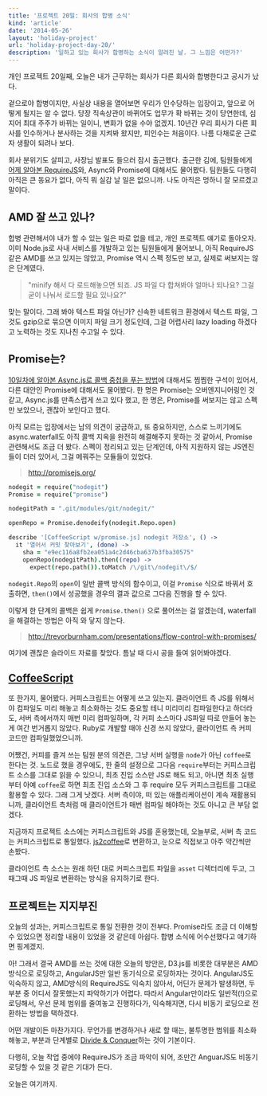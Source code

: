 ```yaml
---
title: '프로젝트 20일: 회사의 합병 소식'
kind: 'article'
date: '2014-05-26'
layout: 'holiday-project'
url: 'holiday-project-day-20/'
description: '일하고 있는 회사가 합병하는 소식이 알려진 날. 그 느낌은 어떤가?'
---
```


개인 프로젝트 20일째, 오늘은 내가 근무하는 회사가 다른 회사와 합병한다고 공시가 났다.

겉으로야 합병이지만, 사실상 내용을 열어보면 우리가 인수당하는 입장이고, 앞으로 어떻게 될지는 알 수 없다. 당장 직속상관이 바뀌어도 업무가 확 바뀌는 것이 당연한데, 심지어 최대 주주가 바뀌는 일이니, 변화가 없을 수야 없겠지. 10년간 우리 회사가 다른 회사를 인수하거나 분사하는 것을 지켜봐 왔지만, 피인수는 처음이다. 나름 다채로운 근로자 생활이 되려나 보다.

회사 분위기도 살피고, 사장님 발표도 들으러 잠시 출근했다. 출근한 김에, 팀원들에게 [어제 알아본 RequireJS](/holiday-project-day-19/)와, Async와 Promise에 대해서도 물어봤다. 팀원들도 다행히 아직은 큰 동요가 없다, 아직 뭐 실감 날 일은 없으니까. 나도 아직은 멍하니 잘 모르겠고 말이다.

AMD 잘 쓰고 있나?
-----------------

합병 관련해서야 내가 할 수 있는 일은 따로 없을 테고, 개인 프로젝트 얘기로 돌아오자.  이미 Node.js로 사내 서비스를 개발하고 있는 팀원들에게 물어보니, 아직 RequireJS같은 AMD를 쓰고 있지는 않았고, Promise 역시 스펙 정도만 보고, 실제로 써보지는 않은 단계였다.

> "minify 해서 다 로드해놓으면 되죠. JS 파일 다 합쳐봐야 얼마나 되나요? 그걸 굳이 나눠서 로드할 필요 있나요?"

맞는 말이다. 그래 봐야 텍스트 파일 아닌가? 신속한 네트워크 환경에서 텍스트 파일, 그것도 gzip으로 묶으면 이미지 파일 크기 정도인데, 그걸 어렵사리 lazy loading 하겠다고 노력하는 것도 지나친 수고일 수 있다.

Promise는?
------------

[10일차에 알아본 Async.js로 콜백 중첩을 푸는 방법](/holiday-project-day-10/)에 대해서도 찜찜한 구석이 있어서, 다른 대안인 Promise에 대해서도 물어봤다. 한 명은 Promise는 오버엔지니어링인 것 같고, Async.js를 만족스럽게 쓰고 있다 했고, 한 명은, Promise를 써보지는 않고 스펙만 보았으나, 괜찮아 보인다고 했다.

아직 모르는 입장에서는 남의 의견이 궁금하고, 또 중요하지만, 스스로 느끼기에도 async.waterfall도 아직 콜백 지옥을 완전히 해결해주지 못하는 것 같아서, Promise 관련해서도 조금 더 봤다. 스펙이 정리되고 있는 단계인데, 아직 지원하지 않는 JS엔진들이 더러 있어서, 그걸 메꿔주는 모듈들이 있었다.

> <http://promisejs.org/>


```coffee
nodegit = require("nodegit")
Promise = require("promise")

nodegitPath = ".git/modules/git/nodegit/"

openRepo = Promise.denodeify(nodegit.Repo.open)

describe '[CoffeeScript w/promise.js] nodegit 저장소', () ->
  it '열어서 커밋 찾아보기', (done) ->
    sha = "e9ec116a8fb2ea051a4c2d46cba637b3fba30575"
    openRepo(nodegitPath).then((repo) ->
      expect(repo.path()).toMatch /\/git\/nodegit\/$/
```

```nodegit.Repo```의 ```open```이  일반 콜백 방식의 함수이고, 이걸 ```Promise``` 식으로 바꿔서 호출하면, ```then()```에서 성공했을 경우의 결과 값으로 그다음 진행을 할 수 있다.

이렇게 한 단계의 콜백은 쉽게 ```Promise.then()``` 으로 풀어쓰는 걸 알겠는데, waterfall을 해결하는 방법은 아직 와 닿지 않는다.

> <http://trevorburnham.com/presentations/flow-control-with-promises/>

여기에 괜찮은 슬라이드 자료를 찾았다. 틈날 때 다시 공을 들여 읽어봐야겠다.

[CoffeeScript]
-------------

또 한가지, 물어봤다. 커피스크립트는 어떻게 쓰고 있는지. 클라이언트 측 JS를 위해서야 컴파일도 미리 해놓고 최소화하는 것도 중요할 테니 미리미리 컴파일한다고 하더라도, 서버 측에서까지 매번 미리 컴파일하며, 각 커피 소스마다 JS파일 따로 만들어 놓는 게 여간 번거롭지 않았다. Ruby로 개발할 때야 신경 쓰지 않았다, 클라이언트 측 커피 코드만 컴파일했었으니까.

어쨌건, 커피를 즐겨 쓰는 팀원 분의 의견은, 그냥 서버 실행을 ```node```가 아닌 ```coffee```로 한다는 것. 노드로 했을 경우에도, 한 줄의 설정으로 그다음 ```require```부터는 커피스크립트 소스를 그대로 읽을 수 있으니, 최초 진입 소스만 JS로 해도 되고, 아니면 최초 실행부터 아예 ```coffee```로 하면 최초 진입 소스와 그 후 require 모두 커피스크립트를 그대로 활용할 수 있다. 그래 그게 낫겠다. 서버 측이야, 떠 있는 애플리케이션이 계속 재활용되니까, 클라이언트 측처럼 매 클라이언트가 매번 컴파일 해야하는 것도 아니고 큰 부담 없겠다.

지금까지 프로젝트 소스에는 커피스크립트와 JS를 혼용했는데, 오늘부로, 서버 측 코드는 커피스크립트로 통일했다. [js2coffee](http://js2coffee.org/)로 변환하고, 눈으로 직접보고 아주 약간씩만 손봤다.

클라이언트 측 소스는 원래 하던 대로 커피스크립트 파일을 ```asset``` 디렉터리에 두고, 그때그때 JS 파일로 변환하는 방식을 유지하기로 한다.

프로젝트는 지지부진
------------------

오늘의 성과는, 커피스크립트로 통일 전환한 것이 전부다. Promise라도 조금 더 이해할 수 있었으면 정리할 내용이 있었을 것 같은데 아쉽다. 합병 소식에 어수선했다고 얘기하면 핑계겠지.

아! 그래서 결국 AMD를 쓰는 것에 대한 오늘의 방안은, D3.js를 비롯한 대부분은 AMD 방식으로 로딩하고, AngularJS만 일반 동기식으로 로딩하자는 것이다. AngularJS도 익숙하지 않고, AMD방식의 RequireJS도 익숙치 않아서, 어딘가 문제가 발생하면, 두 부분 중 어디서 잘못했는지 파악하기가 어렵다. 따라서 Angular만이라도 일반적(!)으로 로딩해서, 우선 문제 범위를 줄여놓고 진행하다가, 익숙해지면, 다시 비동기 로딩으로 전환하는 방법을 택하겠다.

어떤 개발이든 마찬가지다. 무언가를 변경하거나 새로 할 때는, 불투명한 범위를 최소화해놓고, 부분과 단계별로 [Divide & Conquer](https://en.wikipedia.org/wiki/Divide_and_conquer_algorithms)하는 것이 기본이다.

다행히, 오늘 작업 중에야 RequireJS가 조금 파악이 되어, 조만간 AnguarJS도 비동기 로딩할 수 있을 것 같은 기대가 든다.

오늘은 여기까지.


[CoffeeScript]: http://coffeescript.org/